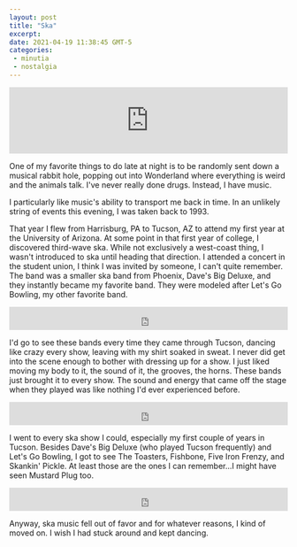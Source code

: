 ```yaml
---
layout: post
title: "Ska"
excerpt: 
date: 2021-04-19 11:38:45 GMT-5
categories: 
 - minutia
 - nostalgia
---
```


<iframe style="border: 0; width: 100%; height: 120px;" src="https://bandcamp.com/EmbeddedPlayer/album=3592029913/size=large/bgcol=ffffff/linkcol=0687f5/tracklist=false/artwork=small/track=3056850703/transparent=true/" seamless><a href="https://jumpstartrecords.bandcamp.com/album/midnight-radio-volume-1">Midnight Radio, Volume 1 by Dave&#39;s Big Deluxe</a></iframe>

One of my favorite things to do late at night is to be randomly sent down a musical rabbit hole, popping out into Wonderland where everything is weird and the animals talk. I've never really done drugs. Instead, I have music.

I particularly like music's ability to transport me back in time. In an unlikely string of events this evening, I was taken back to 1993.

That year I flew from Harrisburg, PA to Tucson, AZ to attend my first year at the University of Arizona. At some point in that first year of college, I discovered third-wave ska. While not exclusively a west-coast thing, I wasn't introduced to ska until heading that direction. I attended a concert in the student union, I think I was invited by someone, I can't quite remember. The band was a smaller ska band from Phoenix, Dave's Big Deluxe, and they instantly became my favorite band. They were modeled after Let's Go Bowling, my other favorite band.

<iframe style="border: 0; width: 100%; height: 42px;" src="https://bandcamp.com/EmbeddedPlayer/album=267017438/size=small/bgcol=ffffff/linkcol=0687f5/track=2256963790/transparent=true/" seamless><a href="https://asianmanrecords.bandcamp.com/album/music-to-bowl-by">Music to Bowl By by Let&#39;s Go Bowling</a></iframe>

I'd go to see these bands every time they came through Tucson, dancing like crazy every show, leaving with my shirt soaked in sweat. I never did get into the scene enough to bother with dressing up for a show. I just liked moving my body to it, the sound of it, the grooves, the horns. These bands just brought it to every show. The sound and energy that came off the stage when they played was like nothing I'd ever experienced before.

<iframe style="border: 0; width: 100%; height: 42px;" src="https://bandcamp.com/EmbeddedPlayer/album=1249999904/size=small/bgcol=ffffff/linkcol=0687f5/track=66358044/transparent=true/" seamless><a href="https://dothedogmusic.bandcamp.com/album/do-the-dog-ska-a-go-go">Do The Dog Ska-A-Go-Go! by The Toasters</a></iframe>

I went to every ska show I could, especially my first couple of years in Tucson. Besides Dave's Big Deluxe (who played Tucson frequently) and Let's Go Bowling, I got to see The Toasters, Fishbone, Five Iron Frenzy, and Skankin' Pickle. At least those are the ones I can remember...I might have seen Mustard Plug too.

<iframe style="border: 0; width: 100%; height: 42px;" src="https://bandcamp.com/EmbeddedPlayer/album=2549865289/size=small/bgcol=ffffff/linkcol=0687f5/transparent=true/" seamless><a href="https://nevillestaple.bandcamp.com/album/ghost-town">Ghost Town by The Specials</a></iframe>

Anyway, ska music fell out of favor and for whatever reasons, I kind of moved on. I wish I had stuck around and kept dancing.